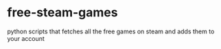# free-steam-games
python scripts that fetches all the free games on steam and adds them to your account
